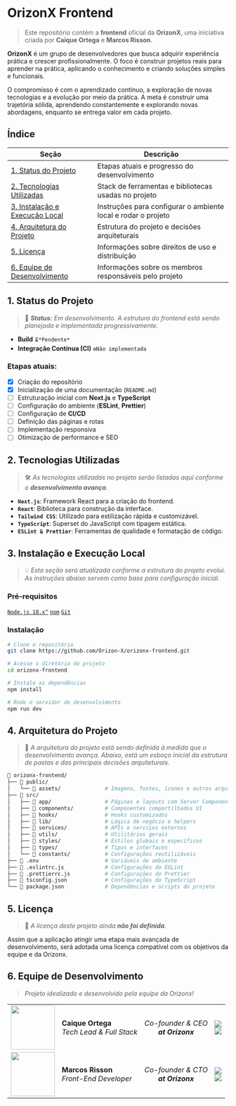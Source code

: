 # OrizonX Frontend
<!-- Visão geral da OrizonX e objetivo do projeto -->
> Este repositório contém a **frontend** oficial da **OrizonX**, uma iniciativa criada por **Caique Ortega** e **Marcos Risson**.

**OrizonX** é um grupo de desenvolvedores que busca adquirir experiência prática e crescer profissionalmente. O foco é construir projetos reais para aprender na prática, aplicando o conhecimento e criando soluções simples e funcionais.

O compromisso é com o aprendizado contínuo, a exploração de novas tecnologias e a evolução por meio da prática. A meta é construir uma trajetória sólida, aprendendo constantemente e explorando novas abordagens, enquanto se entrega valor em cada projeto.

## Índice
<!-- Adicionar links para as seções do README conforme o projeto avança. -->
| Seção                                                  | Descrição                                                   |
|--------------------------------------------------------|-------------------------------------------------------------|
| [1. Status do Projeto](#status-do-projeto)             | Etapas atuais e progresso do desenvolvimento                |
| [2. Tecnologias Utilizadas](#tecnologias-utilizadas)   | Stack de ferramentas e bibliotecas usadas no projeto        |
| [3. Instalação e Execução Local](#instalacao-e-execucao-local) | Instruções para configurar o ambiente local e rodar o projeto |
| [4. Arquitetura do Projeto](#arquitetura-do-projeto)    | Estrutura do projeto e decisões arquiteturais               |
| [5. Licença](#licenca)                                 | Informações sobre direitos de uso e distribuição            |
| [6. Equipe de Desenvolvimento](#equipe-de-desenvolvimento) | Informações sobre os membros responsáveis pelo projeto    |


## <a id="status-do-projeto">1. Status do Projeto</a>
<!-- Adicionar o status e progresso do projeto aqui, como badges de CI/CD ou informações de build. -->
> 🚧 _**Status:** Em desenvolvimento. A estrutura do frontend está sendo planejada e implementada progressivamente._

- **Build**  `⏳*Pendente*`
- **Integração Contínua (CI)**  `⚙️Não implementada`

### Etapas atuais:
- [x] Criação do repositório  
- [x] Inicialização de uma documentação (`README.md`)  
- [ ] Estruturação inicial com **Next.js** e **TypeScript**  
- [ ] Configuração do ambiente (**ESLint**, **Prettier**)  
- [ ] Configuração de **CI/CD**  
- [ ] Definição das páginas e rotas
- [ ] Implementação responsiva  
- [ ] Otimização de performance e SEO
<!-- Futuros updates conforme o projeto avança -->

## <a id="tecnologias-utilizadas">2. Tecnologias Utilizadas</a>
<!-- Adicionar uma lista das ferramentas, bibliotecas e frameworks adotados no projeto. -->
> 🛠️ *As tecnologias utilizadas no projeto serão listadas aqui conforme o **desenvolvimento avança**.*

- **`Next.js`**: Framework React para a criação do frontend.
- **`React`**: Biblioteca para construção da interface.
- **`Tailwind CSS`**: Utilizado para estilização rápida e customizável.
- **`TypeScript`**: Superset do JavaScript com tipagem estática.
- **`ESLint & Prettier`**: Ferramentas de qualidade e formatação de código.

## <a id="instalacao-e-execucao-local">3. Instalação e Execução Local</a> 
<!-- Adicionar as instruções para configuração do ambiente local e execução do projeto. -->
> 💡 *Esta seção será atualizada conforme a estrutura do projeto evolui. As instruções abaixo servem como base para configuração inicial.*

### Pré-requisitos
[`Node.js 18.x^`](https://nodejs.org/) 
[`npm`](https://www.npmjs.com/)
[`Git`](https://git-scm.com/downloads)

### Instalação

```bash
# Clone o repositório
git clone https://github.com/Orizon-X/orizonx-frontend.git

# Acesse o diretório do projeto
cd orizonx-frontend

# Instale as dependências
npm install

# Rode o servidor de desenvolvimento
npm run dev
```

## <a id="arquitetura-do-projeto">4. Arquitetura do Projeto</a> 
<!-- Descrever a estrutura de pastas e decisões arquiteturais tomadas para o desenvolvimento do projeto. -->
> 📂 *A arquitetura do projeto está sendo definida à medida que o desenvolvimento avança. Abaixo, está um esboço inicial da estrutura de pastas e das principais decisões arquiteturais.*

```bash
📂 orizonx-frontend/
├── 📂 public/                  
│   └── 📂 assets/              # Imagens, fontes, ícones e outros arquivos estáticos         
├── 📂 src/                     
│   ├── 📂 app/                 # Páginas e layouts com Server Components
│   ├── 📂 components/          # Componentes compartilhados UI
│   ├── 📂 hooks/               # Hooks customizados
│   ├── 📂 lib/                 # Lógica de negócio e helpers
│   ├── 📂 services/            # APIs e serviços externos
│   ├── 📂 utils/               # Utilitários gerais
│   ├── 📂 styles/              # Estilos globais e específicos
│   ├── 📂 types/               # Tipos e interfaces
│   └── 📂 constants/           # Configurações reutilizáveis
├── 📃 .env                     # Variáveis de ambiente
├── 📃 .eslintrc.js             # Configurações do ESLint
├── 📃 .prettierrc.js           # Configurações do Prettier
├── 📃 tsconfig.json            # Configurações do TypeScript
└── 📃 package.json             # Dependências e scripts do projeto
```

## <a id="licenca">5. Licença</a> 
<!-- Informar sobre o tipo de licença que será adotado para o projeto, quando definido. -->
> 📄 *A licença deste projeto ainda **não foi definida**.*

Assim que a aplicação atingir uma etapa mais avançada de desenvolvimento, será adotada uma licença compatível com os objetivos da equipe e da Orizonx.

## <a id="equipe-de-desenvolvimento">6. Equipe de Desenvolvimento</a>
<!-- Listar os membros da equipe, suas funções e links para redes sociais, caso aplicável. -->
> *Projeto idealizado e desenvolvido pela equipe da Orizonx!*

<table >
  <tr>
    <td align="center">
      <img src="https://github.com/caiqueortega.png?size=100" width="100">
    </td>
    <td>
      <strong>Caique Ortega</strong><br />
      <i>Tech Lead & Full Stack</i><br />
    </td>
    <td align="center">
      <i>
        Co-founder & CEO<br />
        <strong>at Orizonx</strong>
      </i>
    </td>
    <td>
      <a href="https://github.com/caiqueortega">
        <img src="https://img.shields.io/badge/GitHub-000?style=for-the-badge&logo=github&logoColor=white" />
      </a><br>
      <a href="https://www.linkedin.com/in/caiqueortega">
        <img src="https://img.shields.io/badge/LinkedIn-0077B5?style=for-the-badge&logo=linkedin&logoColor=white" />
      </a>
    </td>
  </tr>
  <tr>
    <td align="center">
      <img src="https://github.com/marcosrisson.png?size=100" width="100">
    </td>
    <td>
      <strong>Marcos Risson</strong><br />
      <i>Front-End Developer</i><br />
    </td>
    <td align="center">
      <i>
        Co-founder & CTO<br />
        <strong>at Orizonx</strong>
      </i>
    </td>
    <td>
      <a href="https://github.com/marcosrisson">
        <img src="https://img.shields.io/badge/GitHub-000?style=for-the-badge&logo=github&logoColor=white" />
      </a><br>
      <a href="https://www.linkedin.com/in/marcosrisson">
        <img src="https://img.shields.io/badge/LinkedIn-0077B5?style=for-the-badge&logo=linkedin&logoColor=white" />
      </a>
    </td>
  </tr>
</table>
